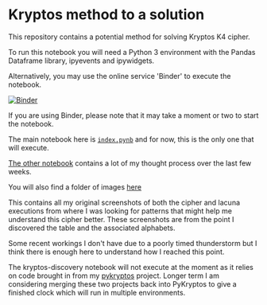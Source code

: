 # Kryptos method to a solution
This repository contains a potential method for solving Kryptos K4 cipher.

To run this notebook you will need a Python 3 environment with the Pandas Dataframe library, ipyevents and ipywidgets.

Alternatively, you may use the online service 'Binder' to execute the notebook.

[![Binder](https://mybinder.org/badge_logo.svg)](https://mybinder.org/v2/gh/mproffitt/kryptos.git/develop?filepath=kryptos-k4.ipynb)

If you are using Binder, please note that it may take a moment or two to start the notebook.

The main notebook here is [`index.pynb`](index.ipynb) and for now, this is the only one that will execute.

[The other notebook](kryptos-discovery.ipynb) contains a lot of my thought process over the last few weeks.

You will also find a folder of images [here](pykryptos/characters)

This contains all my original screenshots of both the cipher and lacuna executions from where I was looking for patterns
that might help me understand this cipher better. These screenshots are from the point I discovered the table and the
associated alphabets.

Some recent workings I don't have due to a poorly timed thunderstorm but I think there is enough here to understand how
I reached this point.

The kryptos-discovery notebook will not execute at the moment as it relies on code brought in from my
[pykryptos](https://github.com/mproffitt/PyKryptos/tree/feature/ISSUE-5-add-keyword-functionality) project.
Longer term I am considering merging these two projects back into PyKryptos to give a finished clock which will run in
multiple environments.
